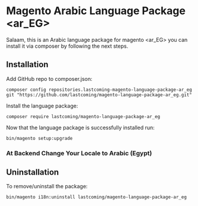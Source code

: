 # Magento Arabic Language Package <ar_EG>

Salaam, this is an Arabic language package for magento <ar_EG> you can install it via composer by following the next steps.

## Installation

Add GitHub repo to composer.json:
    
    composer config repositories.lastcoming-magento-language-package-ar_eg git "https://github.com/lastcoming/magento-language-package-ar_eg.git"

Install the language package:
    
    composer require lastcoming/magento-language-package-ar_eg

Now that the language package is successfully installed run: 
    
    bin/magento setup:upgrade

### At Backend Change Your Locale to Arabic (Egypt)

## Uninstallation

To remove/uninstall the package:

    bin/magento i18n:uninstall lastcoming/magento-language-package-ar_eg